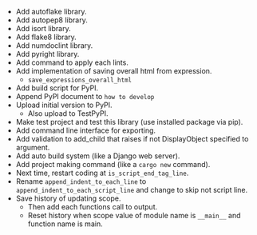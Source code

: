 - Add autoflake library.
- Add autopep8 library.
- Add isort library.
- Add flake8 library.
- Add numdoclint library.
- Add pyright library.
- Add command to apply each lints.
- Add implementation of saving overall html from expression.
  - `save_expressions_overall_html`
- Add build script for PyPI.
- Append PyPI document to `how to develop`
- Upload initial version to PyPI.
  - Also upload to TestPyPI.
- Make test project and test this library (use installed package via pip).
- Add command line interface for exporting.
- Add validation to add_child that raises if not DisplayObject specified to argument.
- Add auto build system (like a Django web server).
- Add project making command (like a `cargo new` command).
- Next time, restart coding at `is_script_end_tag_line`.
- Rename `append_indent_to_each_line` to `append_indent_to_each_script_line` and change to skip not script line.
- Save history of updating scope.
  - Then add each functions call to output.
  - Reset history when scope value of module name is `__main__` and function name is main.